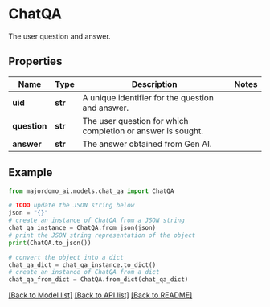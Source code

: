 # ChatQA

The user question and answer.

## Properties

Name | Type | Description | Notes
------------ | ------------- | ------------- | -------------
**uid** | **str** | A unique identifier for the question and answer. | 
**question** | **str** | The user question for which completion or answer is sought. | 
**answer** | **str** | The answer obtained from Gen AI. | 

## Example

```python
from majordomo_ai.models.chat_qa import ChatQA

# TODO update the JSON string below
json = "{}"
# create an instance of ChatQA from a JSON string
chat_qa_instance = ChatQA.from_json(json)
# print the JSON string representation of the object
print(ChatQA.to_json())

# convert the object into a dict
chat_qa_dict = chat_qa_instance.to_dict()
# create an instance of ChatQA from a dict
chat_qa_from_dict = ChatQA.from_dict(chat_qa_dict)
```
[[Back to Model list]](../README.md#documentation-for-models) [[Back to API list]](../README.md#documentation-for-api-endpoints) [[Back to README]](../README.md)


